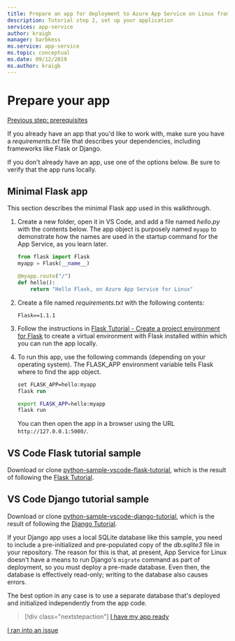 ```yaml
---
title: Prepare an app for deployment to Azure App Service on Linux from Visual Studio Code
description: Tutorial step 2, set up your application
services: app-service
author: kraigb
manager: barbkess
ms.service: app-service
ms.topic: conceptual
ms.date: 09/12/2019
ms.author: kraigb
---
```


# Prepare your app

[Previous step: prerequisites](tutorial-deploy-app-service-on-linux-01.md)

If you already have an app that you'd like to work with, make sure you have a *requirements.txt* file that describes your dependencies, including frameworks like Flask or Django.

If you don't already have an app, use one of the options below. Be sure to verify that the app runs locally.

## Minimal Flask app

This section describes the minimal Flask app used in this walkthrough.

1. Create a new folder, open it in VS Code, and add a file named *hello.py* with the contents below. The app object is purposely named `myapp` to demonstrate how the names are used in the startup command for the App Service, as you learn later.

    ```python
    from flask import Flask
    myapp = Flask(__name__)

    @myapp.route("/")
    def hello():
        return "Hello Flask, on Azure App Service for Linux"
    ```

1. Create a file named *requirements.txt* with the following contents:

    ```text
    Flask==1.1.1
    ```

1. Follow the instructions in [Flask Tutorial - Create a project environment for Flask](https://code.visualstudio.com/docs/python/tutorial-flask#create-a-project-environment-for-flask) to create a virtual environment with Flask installed within which you can run the app locally.

1. To run this app, use the following commands (depending on your operating system). The FLASK_APP environment variable tells Flask where to find the app object.

    ```ps
    set FLASK_APP=hello:myapp
    flask run
    ```

    ```bash
    export FLASK_APP=hello:myapp
    flask run
    ```

    You can then open the app in a browser using the URL `http://127.0.0.1:5000/`.

## VS Code Flask tutorial sample

Download or clone [python-sample-vscode-flask-tutorial](https://github.com/Microsoft/python-sample-vscode-flask-tutorial), which is the result of following the [Flask Tutorial](https://code.visualstudio.com/docs/python/tutorial-flask).

## VS Code Django tutorial sample

Download or clone [python-sample-vscode-django-tutorial](https://github.com/Microsoft/python-sample-vscode-django-tutorial), which is the result of following the [Django Tutorial](https://code.visualstudio.com/docs/python/tutorial-django).

If your Django app uses a local SQLite database like this sample, you need to include a pre-initialized and pre-populated copy of the *db.sqlite3* file in your repository. The reason for this is that, at present, App Service for Linux doesn't have a means to run Django's `migrate` command as part of deployment, so you must deploy a pre-made database. Even then, the database is effectively read-only; writing to the database also causes errors.

The best option in any case is to use a separate database that's deployed and initialized independently from the app code.

> [!div class="nextstepaction"]
> [I have my app ready](tutorial-deploy-app-service-on-linux-03.md)

[I ran into an issue](https://www.research.net/r/PWZWZ52?tutorial=vscode-appservice-python&step=02-prepare-app)
